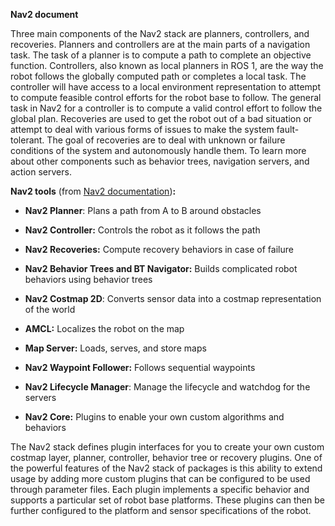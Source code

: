 **Nav2 document**

Three main components of the Nav2 stack are planners, controllers, and recoveries. Planners and controllers are at the main parts of a navigation task. The task of a planner is to compute a path to complete an objective function. Controllers, also known as local planners in ROS 1, are the way the robot follows the globally computed path or completes a local task. The controller will have access to a local environment representation to attempt to compute feasible control efforts for the robot base to follow. The general task in Nav2 for a controller is to compute a valid control effort to follow the global plan. Recoveries are used to get the robot out of a bad situation or attempt to deal with various forms of issues to make the system fault-tolerant. The goal of recoveries are to deal with unknown or failure conditions of the system and autonomously handle them. To learn more about other components such as behavior trees, navigation servers, and action servers.

  

**Nav2 tools** (from [Nav2 documentation](https://navigation.ros.org/))**:**

  

* **Nav2 Planner**: Plans a path from A to B around obstacles

* **Nav2 Controller:** Controls the robot as it follows the path

* **Nav2 Recoveries:** Compute recovery behaviors in case of failure

* **Nav2 Behavior Trees and BT Navigator:** Builds complicated robot behaviors using behavior trees

* **Nav2 Costmap 2D**: Converts sensor data into a costmap representation of the world

* **AMCL:** Localizes the robot on the map

* **Map Server:** Loads, serves, and store maps

* **Nav2 Waypoint Follower:** Follows sequential waypoints

* **Nav2 Lifecycle Manager**: Manage the lifecycle and watchdog for the servers

* **Nav2 Core:** Plugins to enable your own custom algorithms and behaviors

  
  

The Nav2 stack defines plugin interfaces for you to create your own custom costmap layer, planner, controller, behavior tree or recovery plugins. One of the powerful features of the Nav2 stack of packages is this ability to extend usage by adding more custom plugins that can be configured to be used through parameter files. Each plugin implements a specific behavior and supports a particular set of robot base platforms. These plugins can then be further configured to the platform and sensor specifications of the robot.